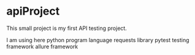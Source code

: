 # apiProject
This small project is my first API testing project.

I am using here
python program language
requests library
pytest testing framework 
allure framework
